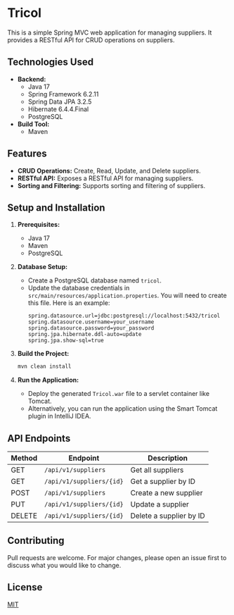 # Tricol

This is a simple Spring MVC web application for managing suppliers. It provides a RESTful API for CRUD operations on suppliers.

## Technologies Used

*   **Backend:**
    *   Java 17
    *   Spring Framework 6.2.11
    *   Spring Data JPA 3.2.5
    *   Hibernate 6.4.4.Final
    *   PostgreSQL
*   **Build Tool:**
    *   Maven

## Features

*   **CRUD Operations:** Create, Read, Update, and Delete suppliers.
*   **RESTful API:** Exposes a RESTful API for managing suppliers.
*   **Sorting and Filtering:** Supports sorting and filtering of suppliers.

## Setup and Installation

1.  **Prerequisites:**
    *   Java 17
    *   Maven
    *   PostgreSQL

2.  **Database Setup:**
    *   Create a PostgreSQL database named `tricol`.
    *   Update the database credentials in `src/main/resources/application.properties`. You will need to create this file. Here is an example:
        ```properties
        spring.datasource.url=jdbc:postgresql://localhost:5432/tricol
        spring.datasource.username=your_username
        spring.datasource.password=your_password
        spring.jpa.hibernate.ddl-auto=update
        spring.jpa.show-sql=true
        ```

3.  **Build the Project:**
    ```bash
    mvn clean install
    ```

4.  **Run the Application:**
    *   Deploy the generated `Tricol.war` file to a servlet container like Tomcat.
    *   Alternatively, you can run the application using the Smart Tomcat plugin in IntelliJ IDEA.

## API Endpoints

| Method | Endpoint               | Description              |
|--------|------------------------|--------------------------|
| GET    | `/api/v1/suppliers`      | Get all suppliers        |
| GET    | `/api/v1/suppliers/{id}` | Get a supplier by ID     |
| POST   | `/api/v1/suppliers`      | Create a new supplier    |
| PUT    | `/api/v1/suppliers/{id}` | Update a supplier        |
| DELETE | `/api/v1/suppliers/{id}` | Delete a supplier by ID  |

## Contributing

Pull requests are welcome. For major changes, please open an issue first to discuss what you would like to change.

## License

[MIT](httpsen.choosealicense.com/licenses/mit/)
